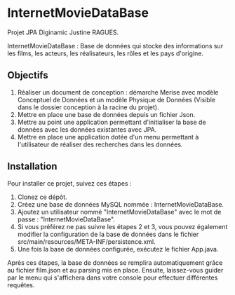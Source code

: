 # InternetMovieDataBase

Projet JPA Diginamic Justine RAGUES.

InternetMovieDataBase : Base de données qui stocke des informations sur les films, les acteurs, les réalisateurs, les
rôles et les pays d'origine.

## Objectifs

1. Réaliser un document de conception : démarche Merise avec modèle Conceptuel de Données et un modèle Physique de
   Données (Visible dans le dossier conception à la racine du projet).
2. Mettre en place une base de données depuis un fichier Json.
3. Mettre au point une application permettant d'initialiser la base de données avec les données existantes avec JPA.
4. Mettre en place une application dotée d'un menu permettant à l'utilisateur de réaliser des recherches dans les
   données.

## Installation

Pour installer ce projet, suivez ces étapes :

1. Clonez ce dépôt.
2. Créez une base de données MySQL nommée : InternetMovieDataBase.
3. Ajoutez un utilisateur nommé "InternetMovieDataBase" avec le mot de passe : "InternetMovieDataBase".
4. Si vous préférez ne pas suivre les étapes 2 et 3, vous pouvez également modifier la configuration de la base de
   données dans le fichier src/main/resources/META-INF/persistence.xml.
5. Une fois la base de données configurée, exécutez le fichier App.java.

Après ces étapes, la base de données se remplira automatiquement grâce au fichier film.json et au parsing mis en place.
Ensuite, laissez-vous guider par le menu qui s'affichera dans votre console pour effectuer différentes requêtes.
